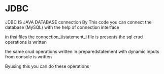 # JDBC

JDBC IS JAVA DATABASE connection
By This code you can connect the database (MySQL) with the help of connection interface

in thsi files the connection_i/statement_i file is presents the sql crud operations is written 

the same crud operations written in preparedstatement with dynamic inputs from console is written

Byusing this you can do these operations
